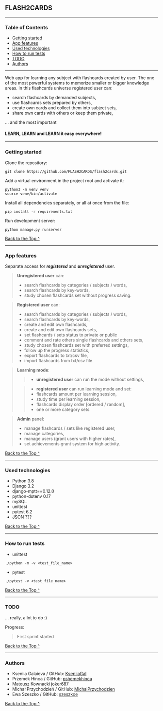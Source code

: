 ## FLASH2CARDS

---

###  Table of Contents 

- [Getting started](#Getting-started)
- [App features](#App-features)
- [Used technologies](#Used-technologies)
- [How to run tests](#How-to-run-tests)
- [TODO](#TODO)
- [Authors](#Authors)

---

Web app for learning any subject with flashcards created by user. 
The one of the most powerful systems to memorize smaller or bigger knowledge areas.
In this flashcards universe registered user can: 
- search flashcards by demanded subjects, 
- use flashcards sets prepared by others,
- create own cards and collect them into subject sets,
- share own cards with others or keep them private,

... and the most important 

#### LEARN, LEARN and LEARN it easy everywhere!

---

### Getting started

Clone the repository:

``` 
git clone https://github.com/FLASH2CARDS/flash2cards.git
```

Add a virtual environment in the project root and activate it:
```
python3 -m venv venv
source venv/bin/activate
```

Install all dependencies separately, or all at once from the file:

``` 
pip install -r requirements.txt
```

Run development server:

```
python manage.py runserver
```

[Back to the Top ^](#FLASH2CARDS)

---
### App features

Separate access for **_registered_** and **_unregistered_** user.

> **Unregistered user** can:
>- search flashcards by categories / subjects / words,
>- search flashcards by key-words,
>- study chosen flashcards set without progress saving.


> **Registered user** can:
>- search flashcards by categories / subjects / words,
>- search flashcards by key-words,
>- create and edit own flashcards,
>- create and edit own flashcards sets,
>- set flashcards / sets status to private or public
>- comment and rate others single flashcards and others sets,
>- study chosen flashcards set with preferred settings,
>- follow up the progress statistics, 
>- export flashcards to txt/csv file, 
>- import flashcards from txt/csv file.

> **Learning mode**:
>>- **unregistered user** can run the mode without settings,
>
>>- **registered user** can run learning mode and set:
>>  - flashcards amount per learning session,
>>  - study time per learning session,
>>  - flashcards display order [ordered / random],
>>  - one or more category sets.

>**Admin** panel:
>- manage flashcards / sets like registered user,
>- manage categories,
>- manage users (grant users with higher rates),
>- set achievements grant system for high activity.

[Back to the Top ^](#FLASH2CARDS)


---
### Used technologies

- Python 3.8
- Django 3.2
- django-mptt==0.12.0
- python-dotenv 0.17
- mySQL
- unittest
- pytest 6.2
- JSON ???

[Back to the Top ^](#FLASH2CARDS)

---

### How to run tests

- unittest
  
```
./python -m -v <test_file_name>
```
  
- pytest 
  
```
./pytest -v <test_file_name>
```

[Back to the Top ^](#FLASH2CARDS)

---

### TODO

... really, a lot to do :)

Progress:

> First sprint started

[Back to the Top ^](#FLASH2CARDS)

---
### Authors

- Kseniia Galaieva / GitHub: [KseniiaGal](https://github.com/KseniiaGal)
- Przemek Hinca / GitHub: [pshemekhinca](https://github.com/pshemekhinca)
- Mateusz Kownacki [joker687](https://github.com/joker687)
- Michał Przychodzień / GitHub: [MichalPrzychodzien](https://github.com/MichalPrzychodzien)
- Ewa Szeszko / GitHub: [szeszkoe](https://github.com/szeszkoe)

[Back to the Top ^](#FLASH2CARDS)

